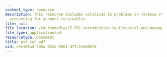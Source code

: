```yaml
---
content_type: resource
description: This resource includes solutions to problems on revenue recognition and
  accounting for account receivables.
file: null
file_location: /coursemedia/15-501-introduction-to-financial-and-managerial-accounting-spring-2004/e9e161a47b5a631d550147fc1e5d68fd_ps3_sol.pdf
file_type: application/pdf
resourcetype: Document
title: ps3_sol.pdf
uid: e9e161a4-7b5a-631d-5501-47fc1e5d68fd
---
```

